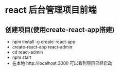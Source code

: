 # react 后台管理项目前端
## 创建项目(使用create-react-app搭建)
- npm install -g create-react-app
- create-react-app react-admin
- cd react-admin
- npm start
- 在本地 http://localhost:3000 可以看到项目已经启动
